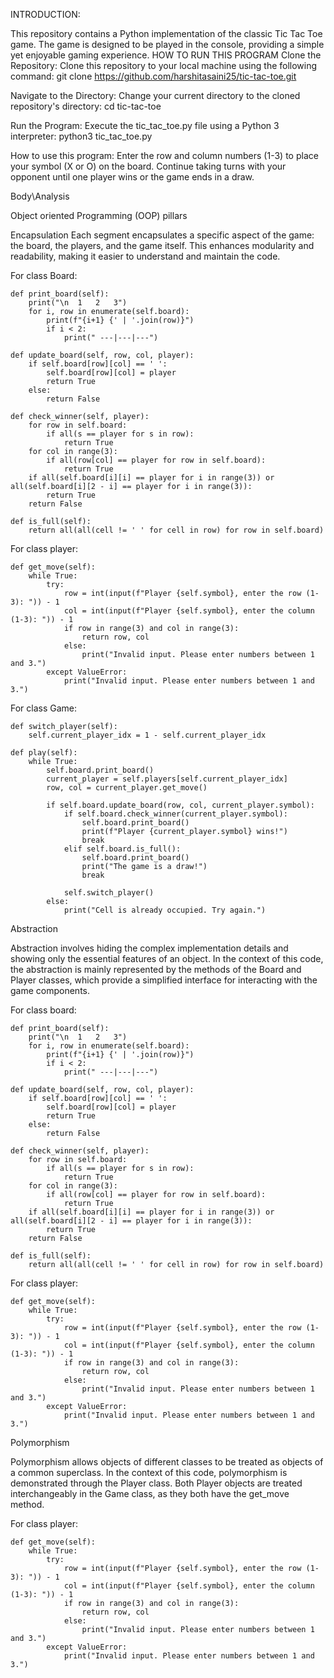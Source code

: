 INTRODUCTION:

This repository contains a Python implementation of the classic Tic Tac Toe game. The game is designed to be played in the console, providing a simple yet enjoyable gaming experience.
HOW TO RUN THIS PROGRAM
Clone the Repository: Clone this repository to your local machine using the following command:
git clone https://github.com/harshitasaini25/tic-tac-toe.git

Navigate to the Directory: Change your current directory to the cloned repository's directory:
cd tic-tac-toe

Run the Program: Execute the tic_tac_toe.py file using a Python 3 interpreter:
python3 tic_tac_toe.py

How to use this program:
Enter the row and column numbers (1-3) to place your symbol (X or O) on the board.
Continue taking turns with your opponent until one player wins or the game ends in a draw.

Body\Analysis

Object oriented Programming (OOP) pillars

Encapsulation
Each segment encapsulates a specific aspect of the game: the board, the players, and the game itself. This enhances modularity and readability, making it easier to understand and maintain the code.

For class Board:

    def print_board(self):
        print("\n  1   2   3")
        for i, row in enumerate(self.board):
            print(f"{i+1} {' | '.join(row)}")
            if i < 2:
                print(" ---|---|---")

    def update_board(self, row, col, player):
        if self.board[row][col] == ' ':
            self.board[row][col] = player
            return True
        else:
            return False

    def check_winner(self, player):
        for row in self.board:
            if all(s == player for s in row):
                return True
        for col in range(3):
            if all(row[col] == player for row in self.board):
                return True
        if all(self.board[i][i] == player for i in range(3)) or all(self.board[i][2 - i] == player for i in range(3)):
            return True
        return False

    def is_full(self):
        return all(all(cell != ' ' for cell in row) for row in self.board)


For class player:


    def get_move(self):
        while True:
            try:
                row = int(input(f"Player {self.symbol}, enter the row (1-3): ")) - 1
                col = int(input(f"Player {self.symbol}, enter the column (1-3): ")) - 1
                if row in range(3) and col in range(3):
                    return row, col
                else:
                    print("Invalid input. Please enter numbers between 1 and 3.")
            except ValueError:
                print("Invalid input. Please enter numbers between 1 and 3.")

For class Game:



    def switch_player(self):
        self.current_player_idx = 1 - self.current_player_idx

    def play(self):
        while True:
            self.board.print_board()
            current_player = self.players[self.current_player_idx]
            row, col = current_player.get_move()
            
            if self.board.update_board(row, col, current_player.symbol):
                if self.board.check_winner(current_player.symbol):
                    self.board.print_board()
                    print(f"Player {current_player.symbol} wins!")
                    break
                elif self.board.is_full():
                    self.board.print_board()
                    print("The game is a draw!")
                    break
                
                self.switch_player()
            else:
                print("Cell is already occupied. Try again.")


Abstraction

Abstraction involves hiding the complex implementation details and showing only the essential features of an object. In the context of this code, the abstraction is mainly represented by the methods of the Board and Player classes, which provide a simplified interface for interacting with the game components.

For class board:

    def print_board(self):
        print("\n  1   2   3")
        for i, row in enumerate(self.board):
            print(f"{i+1} {' | '.join(row)}")
            if i < 2:
                print(" ---|---|---")

    def update_board(self, row, col, player):
        if self.board[row][col] == ' ':
            self.board[row][col] = player
            return True
        else:
            return False

    def check_winner(self, player):
        for row in self.board:
            if all(s == player for s in row):
                return True
        for col in range(3):
            if all(row[col] == player for row in self.board):
                return True
        if all(self.board[i][i] == player for i in range(3)) or all(self.board[i][2 - i] == player for i in range(3)):
            return True
        return False

    def is_full(self):
        return all(all(cell != ' ' for cell in row) for row in self.board)


For class player:

    def get_move(self):
        while True:
            try:
                row = int(input(f"Player {self.symbol}, enter the row (1-3): ")) - 1
                col = int(input(f"Player {self.symbol}, enter the column (1-3): ")) - 1
                if row in range(3) and col in range(3):
                    return row, col
                else:
                    print("Invalid input. Please enter numbers between 1 and 3.")
            except ValueError:
                print("Invalid input. Please enter numbers between 1 and 3.")

Polymorphism

Polymorphism allows objects of different classes to be treated as objects of a common superclass. In the context of this code, polymorphism is demonstrated through the Player class. Both Player objects are treated interchangeably in the Game class, as they both have the get_move method.

For class player:

    def get_move(self):
        while True:
            try:
                row = int(input(f"Player {self.symbol}, enter the row (1-3): ")) - 1
                col = int(input(f"Player {self.symbol}, enter the column (1-3): ")) - 1
                if row in range(3) and col in range(3):
                    return row, col
                else:
                    print("Invalid input. Please enter numbers between 1 and 3.")
            except ValueError:
                print("Invalid input. Please enter numbers between 1 and 3.")



